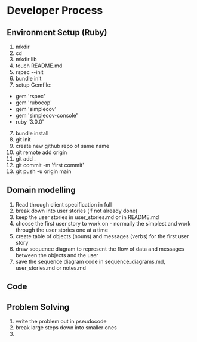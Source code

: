 # Developer Process

## Environment Setup (Ruby)
1. mkdir <new-project-directory>
2. cd <new-project-directory>
3. mkdir lib
4. touch README.md
4. rspec --init
5. bundle init
6. setup Gemfile:
  - gem 'rspec'
  - gem 'rubocop'
  - gem 'simplecov'
  - gem 'simplecov-console'
  - ruby '3.0.0'
7. bundle install
8. git init
9. create new github repo of same name
10. git remote add origin <github-repo-ssh-address>
11. git add .
12. git commit -m 'first commit'
13. git push -u origin main

## Domain modelling

1. Read through client specification in full
2. break down into user stories (if not already done)
3. keep the user stories in user_stories.md or in README.md
3. choose the first user story to work on - normally the simplest and work through the user stories one at a time
4. create table of objects (nouns) and messages (verbs) for the first user story
5. draw sequence diagram to represent the flow of data and messages between the objects and the user
7. save the sequence diagram code in sequence_diagrams.md, user_stories.md or notes.md

## Code

## Problem Solving
1. write the problem out in pseudocode
2. break large steps down into smaller ones
3. 
